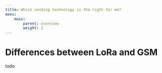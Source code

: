 ```yaml
---
title: Which sending technology is the right for me?
menu:
    main:
        parent: overview
        weight: 1
---
```


# Differences between LoRa and GSM
todo